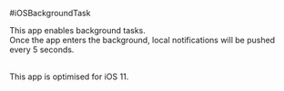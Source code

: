 #iOSBackgroundTask

This app enables background tasks.<br/>Once the app enters the background, local notifications will be pushed every 5 seconds.<br/><br/>

This app is optimised for iOS 11.

